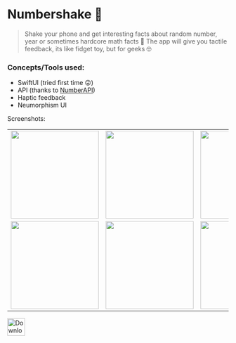 # Numbershake 🔀

> Shake your phone and get interesting facts about random number, year or sometimes hardcore math facts 🤯
> The app will give you tactile feedback, its like fidget toy, but for geeks 🤓

### Concepts/Tools used:
- SwiftUI (tried first time 😜)
- API (thanks to [NumberAPI](http://numbersapi.com))
- Haptic feedback
- Neumorphism UI

Screenshots: 

|  |  |  |
|:--|:--|:--|
|<img src="https://user-images.githubusercontent.com/58518594/107885786-4c485980-6f0d-11eb-9560-cfb68f596f88.png" width="200" >|<img src="https://user-images.githubusercontent.com/58518594/107885788-4f434a00-6f0d-11eb-8307-9444f00de6e0.png" width="200" >|<img src="https://user-images.githubusercontent.com/58518594/107885791-523e3a80-6f0d-11eb-927a-82e25f62d068.png" width="200" >|
|<img src="https://user-images.githubusercontent.com/58518594/107885794-55d1c180-6f0d-11eb-96f4-bb06f499b6ea.png" width="200" >|<img src="https://user-images.githubusercontent.com/58518594/107885797-579b8500-6f0d-11eb-8f78-c778cfdbc5e6.png" width="200" >|<img src="https://user-images.githubusercontent.com/58518594/107885800-58ccb200-6f0d-11eb-8da4-0dc12f284550.png" width="200" >|



[<img src="https://user-images.githubusercontent.com/58518594/105368683-d81edc80-5c12-11eb-88e7-9a193983c17d.png" alt="Download on the App Store" height="40" />](https://apps.apple.com/ru/app/pokerlog/id1547807748)
